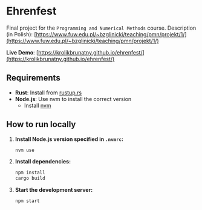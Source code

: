 # Ehrenfest

Final project for the `Programming and Numerical Methods` course.
Description (in Polish): [https://www.fuw.edu.pl/~bzglinicki/teaching/pmn/projekt/1/](https://www.fuw.edu.pl/~bzglinicki/teaching/pmn/projekt/1/)

**Live Demo**: [https://krolikbrunatny.github.io/ehrenfest/](https://krolikbrunatny.github.io/ehrenfest/)

## Requirements

- **Rust**: Install from [rustup.rs](https://rustup.rs/)
- **Node.js**: Use nvm to install the correct version
  - Install [nvm](https://github.com/nvm-sh/nvm#install--update-script)

## How to run locally

1. **Install Node.js version specified in `.nvmrc`:**
   ```sh
   nvm use
   ```

2. **Install dependencies:**
   ```sh
   npm install
   cargo build
   ```
   
3. **Start the development server:**
   ```sh
   npm start
   ```
